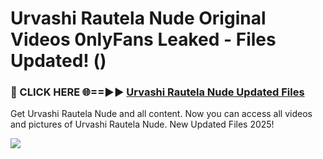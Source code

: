# Urvashi Rautela Nude Original Videos 0nlyFans Leaked - Files Updated! ()

<h3>🔴 CLICK HERE 🌐==►► <a href="https://tinyurl.com/2p9ay9w9" rel="nofollow">Urvashi Rautela Nude Updated Files</a></h3>

Get Urvashi Rautela Nude and all content. Now you can access all videos and pictures of Urvashi Rautela Nude. New Updated Files 2025!

[![](https://i.imgur.com/KQgVmj3.gif)](https://tinyurl.com/2p9ay9w9)
